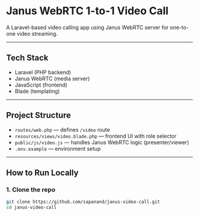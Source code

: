 # Janus WebRTC 1-to-1 Video Call

A Laravel-based video calling app using Janus WebRTC server for one-to-one video streaming.

---

## Tech Stack

- Laravel (PHP backend)
- Janus WebRTC (media server)
- JavaScript (frontend)
- Blade (templating)

---

## Project Structure

- `routes/web.php` — defines `/video` route
- `resources/views/video.blade.php` — frontend UI with role selector
- `public/js/video.js` — handles Janus WebRTC logic (presenter/viewer)
- `.env.example` — environment setup

---

## How to Run Locally

### 1. Clone the repo

```bash
git clone https://github.com/sapanand/janus-video-call.git
cd janus-video-call
